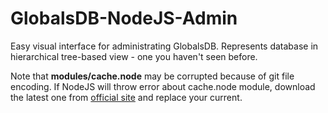 GlobalsDB-NodeJS-Admin
======================

Easy visual interface for administrating GlobalsDB. Represents database in hierarchical tree-based view - one you haven't seen before.

Note that <b>modules/cache.node</b> may be corrupted because of git file encoding. If NodeJS will throw error about cache.node module, download the latest one from [official site](http://www.globalsdb.org/downloads) and replace your current.
